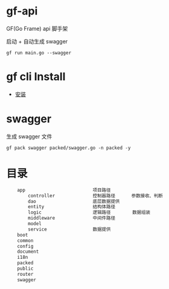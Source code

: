 # gf-api
GF(Go Frame) api 脚手架

启动 + 自动生成 swagger 

```shell
gf run main.go --swagger
```
# gf cli Install

- [安装](https://github.com/gogf/gf-cli)

# swagger
生成 swagger 文件 

```shell
gf pack swagger packed/swagger.go -n packed -y
```
# 目录
```html
    app                         项目路径
        controller              控制器路径      参数接收、判断
        dao                     底层数据提供
        entity                  结构体路径
        logic                   逻辑路径        数据组装
        middleware              中间件路径
        model              
        service                 数据提供
    boot
    common                      
    config
    document
    i18n
    packed
    public
    router
    swagger
```